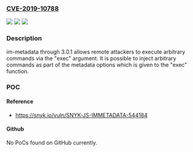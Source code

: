 ### [CVE-2019-10788](https://cve.mitre.org/cgi-bin/cvename.cgi?name=CVE-2019-10788)
![](https://img.shields.io/static/v1?label=Product&message=im-metadata&color=blue)
![](https://img.shields.io/static/v1?label=Version&message=n%2Fa&color=blue)
![](https://img.shields.io/static/v1?label=Vulnerability&message=Command%20Injection&color=brighgreen)

### Description

im-metadata through 3.0.1 allows remote attackers to execute arbitrary commands via the "exec" argument. It is possible to inject arbitrary commands as part of the metadata options which is given to the "exec" function.

### POC

#### Reference
- https://snyk.io/vuln/SNYK-JS-IMMETADATA-544184

#### Github
No PoCs found on GitHub currently.


